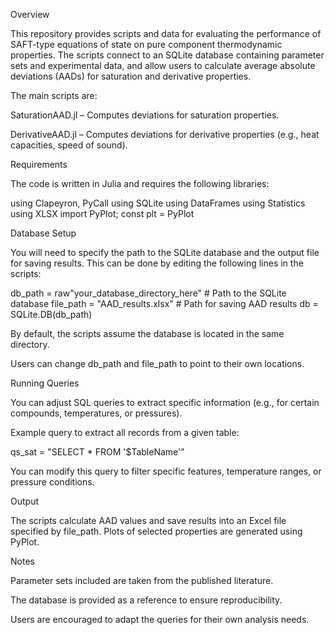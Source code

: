 Overview

This repository provides scripts and data for evaluating the performance of SAFT-type equations of state on pure component thermodynamic properties. The scripts connect to an SQLite database containing parameter sets and experimental data, and allow users to calculate average absolute deviations (AADs) for saturation and derivative properties.

The main scripts are:

SaturationAAD.jl – Computes deviations for saturation properties.

DerivativeAAD.jl – Computes deviations for derivative properties (e.g., heat capacities, speed of sound).

Requirements

The code is written in Julia and requires the following libraries:

using Clapeyron, PyCall
using SQLite
using DataFrames
using Statistics
using XLSX
import PyPlot; const plt = PyPlot

Database Setup

You will need to specify the path to the SQLite database and the output file for saving results. This can be done by editing the following lines in the scripts:

db_path = raw"your_database_directory_here"   # Path to the SQLite database
file_path = "AAD_results.xlsx"                # Path for saving AAD results
db = SQLite.DB(db_path)


By default, the scripts assume the database is located in the same directory.

Users can change db_path and file_path to point to their own locations.

Running Queries

You can adjust SQL queries to extract specific information (e.g., for certain compounds, temperatures, or pressures).

Example query to extract all records from a given table:

qs_sat = "SELECT * FROM '$TableName'"


You can modify this query to filter specific features, temperature ranges, or pressure conditions.

Output

The scripts calculate AAD values and save results into an Excel file specified by file_path. Plots of selected properties are generated using PyPlot.

Notes

Parameter sets included are taken from the published literature.

The database is provided as a reference to ensure reproducibility.

Users are encouraged to adapt the queries for their own analysis needs.

